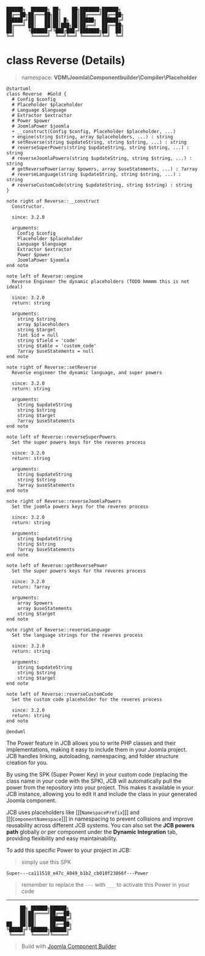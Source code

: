 ```
██████╗  ██████╗ ██╗    ██╗███████╗██████╗
██╔══██╗██╔═══██╗██║    ██║██╔════╝██╔══██╗
██████╔╝██║   ██║██║ █╗ ██║█████╗  ██████╔╝
██╔═══╝ ██║   ██║██║███╗██║██╔══╝  ██╔══██╗
██║     ╚██████╔╝╚███╔███╔╝███████╗██║  ██║
╚═╝      ╚═════╝  ╚══╝╚══╝ ╚══════╝╚═╝  ╚═╝
```
# class Reverse (Details)
> namespace: **VDM\Joomla\Componentbuilder\Compiler\Placeholder**

```uml
@startuml
class Reverse  #Gold {
  # Config $config
  # Placeholder $placeholder
  # Language $language
  # Extractor $extractor
  # Power $power
  # JoomlaPower $joomla
  + __construct(Config $config, Placeholder $placeholder, ...)
  + engine(string $string, array $placeholders, ...) : string
  # setReverse(string $updateString, string $string, ...) : string
  # reverseSuperPowers(string $updateString, string $string, ...) : string
  # reverseJoomlaPowers(string $updateString, string $string, ...) : string
  # getReversePower(array $powers, array $useStatements, ...) : ?array
  # reverseLanguage(string $updateString, string $string, ...) : string
  # reverseCustomCode(string $updateString, string $string) : string
}

note right of Reverse::__construct
  Constructor.

  since: 3.2.0
  
  arguments:
    Config $config
    Placeholder $placeholder
    Language $language
    Extractor $extractor
    Power $power
    JoomlaPower $joomla
end note

note left of Reverse::engine
  Reverse Engineer the dynamic placeholders (TODO hmmmm this is not ideal)

  since: 3.2.0
  return: string
  
  arguments:
    string $string
    array $placeholders
    string $target
    ?int $id = null
    string $field = 'code'
    string $table = 'custom_code'
    ?array $useStatements = null
end note

note right of Reverse::setReverse
  Reverse engineer the dynamic language, and super powers

  since: 3.2.0
  return: string
  
  arguments:
    string $updateString
    string $string
    string $target
    ?array $useStatements
end note

note left of Reverse::reverseSuperPowers
  Set the super powers keys for the reveres process

  since: 3.2.0
  return: string
  
  arguments:
    string $updateString
    string $string
    ?array $useStatements
end note

note right of Reverse::reverseJoomlaPowers
  Set the joomla powers keys for the reveres process

  since: 3.2.0
  return: string
  
  arguments:
    string $updateString
    string $string
    ?array $useStatements
end note

note left of Reverse::getReversePower
  Set the super powers keys for the reveres process

  since: 3.2.0
  return: ?array
  
  arguments:
    array $powers
    array $useStatements
    string $target
end note

note right of Reverse::reverseLanguage
  Set the language strings for the reveres process

  since: 3.2.0
  return: string
  
  arguments:
    string $updateString
    string $string
    string $target
end note

note left of Reverse::reverseCustomCode
  Set the custom code placeholder for the reveres process

  since: 3.2.0
  return: string
end note
 
@enduml
```

The Power feature in JCB allows you to write PHP classes and their implementations, making it easy to include them in your Joomla project. JCB handles linking, autoloading, namespacing, and folder structure creation for you.

By using the SPK (Super Power Key) in your custom code (replacing the class name in your code with the SPK), JCB will automatically pull the power from the repository into your project. This makes it available in your JCB instance, allowing you to edit it and include the class in your generated Joomla component.

JCB uses placeholders like [[[`NamespacePrefix`]]] and [[[`ComponentNamespace`]]] in namespacing to prevent collisions and improve reusability across different JCB systems. You can also set the **JCB powers path** globally or per component under the **Dynamic Integration** tab, providing flexibility and easy maintainability.

To add this specific Power to your project in JCB:

> simply use this SPK
```
Super---ca111518_e47c_4049_b1b2_cb010f23866f---Power
```
> remember to replace the `---` with `___` to activate this Power in your code

---
```
     ██╗ ██████╗██████╗
     ██║██╔════╝██╔══██╗
     ██║██║     ██████╔╝
██   ██║██║     ██╔══██╗
╚█████╔╝╚██████╗██████╔╝
 ╚════╝  ╚═════╝╚═════╝
```
> Build with [Joomla Component Builder](https://git.vdm.dev/joomla/Component-Builder)

